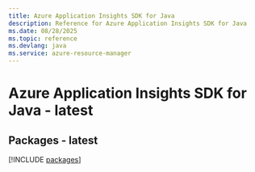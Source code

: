 ```yaml
---
title: Azure Application Insights SDK for Java
description: Reference for Azure Application Insights SDK for Java
ms.date: 08/28/2025
ms.topic: reference
ms.devlang: java
ms.service: azure-resource-manager
---
```

# Azure Application Insights SDK for Java - latest
## Packages - latest
[!INCLUDE [packages](application-insights-index.md)]